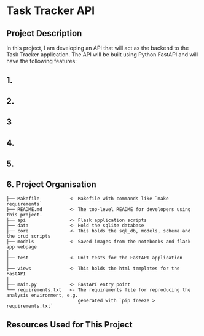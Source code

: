 # Task Tracker API

## Project Description
In this project, I am developing an API that will act as the backend to the Task Tracker application. The API will be built using Python FastAPI and will have the following features: 

## 1. 



## 2.



## 3



## 4.



## 5.



## 6. Project Organisation

    ├── Makefile           <- Makefile with commands like `make requirements`
    ├── README.md          <- The top-level README for developers using this project.
    ├── api                <- Flask application scripts
    ├── data               <- Hold the sqlite database
    ├── core               <- This holds the sql_db, models, schema and the crud scripts
    ├── models             <- Saved images from the notebooks and flask app webpage
    │
    ├── test               <- Unit tests for the FastAPI application
    │
    ├── views              <- This holds the html templates for the FastAPI
    │
    ├── main.py            <- FastAPI entry point
    └── requirements.txt   <- The requirements file for reproducing the analysis environment, e.g.
                              generated with `pip freeze > requirements.txt`


## Resources Used for This Project
